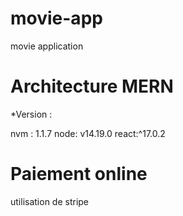 # movie-app
movie application

# Architecture MERN
 *Version :
 
 nvm : 1.1.7
 node: v14.19.0
 react:^17.0.2
 
 # Paiement online
 utilisation de stripe
 
 
